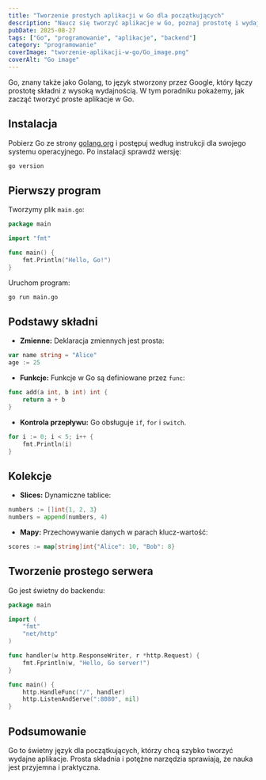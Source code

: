 ```yaml
---
title: "Tworzenie prostych aplikacji w Go dla początkujących"
description: "Naucz się tworzyć aplikacje w Go, poznaj prostotę i wydajność języka oraz zdobądź praktyczne umiejętności programistyczne."
pubDate: 2025-08-27
tags: ["Go", "programowanie", "aplikacje", "backend"]
category: "programowanie"
coverImage: "tworzenie-aplikacji-w-go/Go_image.png"
coverAlt: "Go image"
---
```


Go, znany także jako Golang, to język stworzony przez Google, który łączy prostotę składni z wysoką wydajnością. W tym poradniku pokażemy, jak zacząć tworzyć proste aplikacje w Go.

## Instalacja
Pobierz Go ze strony [golang.org](https://golang.org/dl/) i postępuj według instrukcji dla swojego systemu operacyjnego. Po instalacji sprawdź wersję:

```bash
go version
```

## Pierwszy program
Tworzymy plik `main.go`:

```go
package main

import "fmt"

func main() {
    fmt.Println("Hello, Go!")
}
```

Uruchom program:

```bash
go run main.go
```

## Podstawy składni
- **Zmienne:** Deklaracja zmiennych jest prosta:

```go
var name string = "Alice"
age := 25
```

- **Funkcje:** Funkcje w Go są definiowane przez `func`:

```go
func add(a int, b int) int {
    return a + b
}
```

- **Kontrola przepływu:** Go obsługuje `if`, `for` i `switch`.

```go
for i := 0; i < 5; i++ {
    fmt.Println(i)
}
```

## Kolekcje
- **Slices:** Dynamiczne tablice:

```go
numbers := []int{1, 2, 3}
numbers = append(numbers, 4)
```

- **Mapy:** Przechowywanie danych w parach klucz-wartość:

```go
scores := map[string]int{"Alice": 10, "Bob": 8}
```

## Tworzenie prostego serwera
Go jest świetny do backendu:

```go
package main

import (
    "fmt"
    "net/http"
)

func handler(w http.ResponseWriter, r *http.Request) {
    fmt.Fprintln(w, "Hello, Go server!")
}

func main() {
    http.HandleFunc("/", handler)
    http.ListenAndServe(":8080", nil)
}
```

## Podsumowanie
Go to świetny język dla początkujących, którzy chcą szybko tworzyć wydajne aplikacje. Prosta składnia i potężne narzędzia sprawiają, że nauka jest przyjemna i praktyczna.